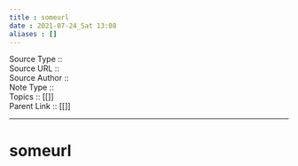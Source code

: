 ```yaml
---
title : someurl
date : 2021-07-24_Sat 13:08
aliases : []
---
```

Source Type :: <br>
Source URL :: <br>
Source Author :: <br>
Note Type :: <br>
Topics :: [[]]<br>
Parent Link :: [[]]<br>

---
# someurl